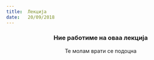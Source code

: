 ```yaml
---
title:  Лекција
date:   20/09/2018
---
```


### <center>Ние работиме на оваа лекција</center>
<center>Те молам врати се подоцна</center>